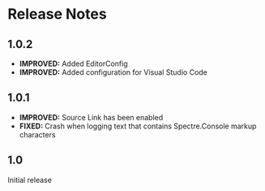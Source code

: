 ﻿
Release Notes
=============

1.0.2
-----

* **IMPROVED:** Added EditorConfig
* **IMPROVED:** Added configuration for Visual Studio Code

1.0.1
-----

* **IMPROVED:** Source Link has been enabled
* **FIXED:** Crash when logging text that contains Spectre.Console markup characters

1.0
---

Initial release

